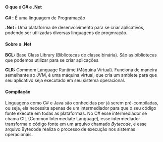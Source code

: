 #### O que é C# e .Net

**C# :** É uma linguagem de Programação

**.Net :** Uma plataforma de desenvolvimento para se criar aplicativos, podendo ser utilizadas diversas linguagens de progmração.

#### Sobre o .Net

**BCL:** Base Class Library (Bibliotecas de classe binária). São as bibliotecas que podemos utilizar para se criar aplicações.

**CLR:** Commom Language Runtime (Máquina Virtual). Funciona de maneira semelhante ao JVM, é uma máquina virtual, que cria um ambiete para que seu aplicativo seja executado em seu sistema operacional.

#### Compilação

Linguagens como C# e Java são conhecidas por já serem pré-compiladas, ou seja, ela necessita apenas de um intermediador para que o seu código fonte execute em todas as plataformas. No C# esse intermediador se chama CIL (Common Intermediate Language), esse intermediador transforma o código fonte em um arquivo chamado *Bytecode*, e esse arquivo Bytecode realiza o processo de execução nos sistemas operacionais.